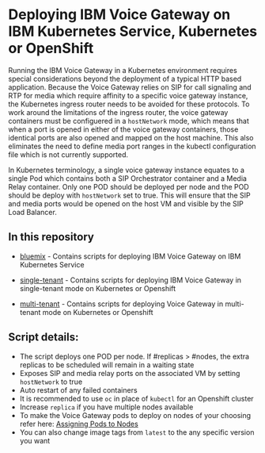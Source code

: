 # Deploying IBM Voice Gateway on IBM Kubernetes Service, Kubernetes or OpenShift
Running the IBM Voice Gateway in a Kubernetes environment requires special considerations beyond the deployment of a typical HTTP based application. Because the Voice Gateway relies on SIP for call signaling and RTP for media which require affinity to a specific voice gateway instance, the Kubernetes ingress router needs to be avoided for these protocols. To work around the limitations of the ingress router, the voice gateway containers must be configuered in a `hostNetwork` mode, which means that when a port is opened in either of the voice gateway containers, those identical ports are also opened and mapped on the host machine. This also eliminates the need to define media port ranges in the kubectl configuration file which is not currently supported.

In Kubernetes terminology, a single voice gateway instance equates to a single Pod which contains both a SIP Orchestrator container and a Media Relay container. Only one POD should be deployed per node and the POD should be deploy with `hostNetwork` set to true. This will ensure that the SIP and media ports would be opened on the host VM and visible by the SIP Load Balancer.  

## In this repository

* [bluemix](https://github.com/WASdev/sample.voice.gateway/tree/master/kubernetes/bluemix) - Contains scripts for deploying IBM Voice Gateway on IBM Kubernetes Service

* [single-tenant](https://github.com/WASdev/sample.voice.gateway/tree/master/kubernetes/single-tenant) - Contains scripts for deploying IBM Voice Gateway in single-tenant mode on Kubernetes or Openshift

* [multi-tenant](https://github.com/WASdev/sample.voice.gateway/tree/master/kubernetes/multi-tenant) - Contains scripts for deploying Voice Gateway in multi-tenant mode on Kubernetes or Openshift


## Script details:

* The script deploys one POD per node. If #replicas > #nodes, the extra replicas to be scheduled will remain in a waiting state
* Exposes SIP and media relay ports on the associated VM by setting `hostNetwork` to true
* Auto restart of any failed containers
* It is recommended to use `oc` in place of `kubectl` for an Openshift cluster
* Increase `replica` if you have multiple nodes available
* To make the Voice Gateway pods to deploy on nodes of your choosing refer here: [Assigning Pods to Nodes](https://kubernetes.io/docs/concepts/scheduling-eviction/assign-pod-node/)
* You can also change image tags from `latest` to the any specific version you want